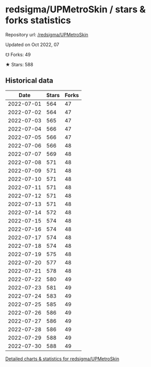 # redsigma/UPMetroSkin / stars & forks statistics

Repository url: [/redsigma/UPMetroSkin](https://github.com/redsigma/UPMetroSkin)

Updated on Oct 2022, 07

☋ Forks: 49

★ Stars: 588

## Historical data
| Date | Stars | Forks |
|------|-------|-------|
| 2022-07-01 | 564 | 47 | 
| 2022-07-02 | 564 | 47 | 
| 2022-07-03 | 565 | 47 | 
| 2022-07-04 | 566 | 47 | 
| 2022-07-05 | 566 | 47 | 
| 2022-07-06 | 566 | 48 | 
| 2022-07-07 | 569 | 48 | 
| 2022-07-08 | 571 | 48 | 
| 2022-07-09 | 571 | 48 | 
| 2022-07-10 | 571 | 48 | 
| 2022-07-11 | 571 | 48 | 
| 2022-07-12 | 571 | 48 | 
| 2022-07-13 | 571 | 48 | 
| 2022-07-14 | 572 | 48 | 
| 2022-07-15 | 574 | 48 | 
| 2022-07-16 | 574 | 48 | 
| 2022-07-17 | 574 | 48 | 
| 2022-07-18 | 574 | 48 | 
| 2022-07-19 | 575 | 48 | 
| 2022-07-20 | 577 | 48 | 
| 2022-07-21 | 578 | 48 | 
| 2022-07-22 | 580 | 49 | 
| 2022-07-23 | 581 | 49 | 
| 2022-07-24 | 583 | 49 | 
| 2022-07-25 | 585 | 49 | 
| 2022-07-26 | 586 | 49 | 
| 2022-07-27 | 586 | 49 | 
| 2022-07-28 | 586 | 49 | 
| 2022-07-29 | 588 | 49 | 
| 2022-07-30 | 588 | 49 | 


[Detailed charts & statistics for redsigma/UPMetroSkin](https://reviewgithub.com/rep/redsigma/UPMetroSkin)
